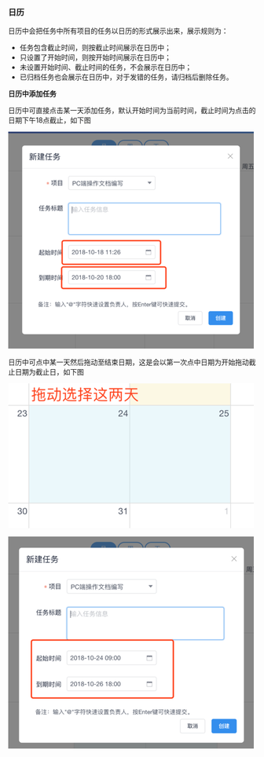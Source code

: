### 日历
日历中会把任务中所有项目的任务以日历的形式展示出来，展示规则为：
- 任务包含截止时间，则按截止时间展示在日历中；
- 只设置了开始时间，则按开始时间展示在日历中；
- 未设置开始时间、截止时间的任务，不会展示在日历中；
- 已归档任务也会展示在日历中，对于发错的任务，请归档后删除任务。

**日历中添加任务**

日历中可直接点击某一天添加任务，默认开始时间为当前时间，截止时间为点击的日期下午18点截止，如下图

![](/assets/o_1cq2jbi3216td1db61pjs1nhl1ls01c.png)

日历中可点中某一天然后拖动至结束日期，这是会以第一次点中日期为开始拖动截止日期为截止日，如下图

![](/assets/o_1cq2kasrn1vh31p6a3b426ngl1j.png)

![](/assets/o_1cq2kasrn1vbu1e4hltceeo1pqm1i.png)